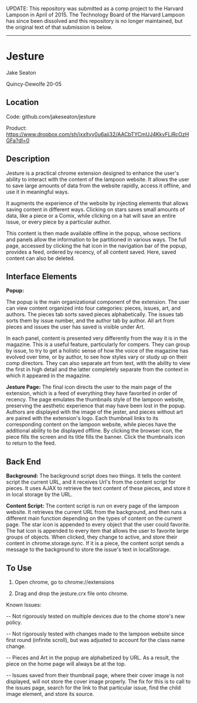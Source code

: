 UPDATE: This repository was submitted as a comp project to the Harvard Lampoon in April of 2015. The Technology Board of the Harvard Lampoon has since been dissolved and this repository is no longer maintained, but the original text of that submission is below.

------

Jesture
=======

Jake Seaton

Quincy-Dewolfe 20-05

Location
---
Code: github.com/jakeseaton/jesture

Product: https://www.dropbox.com/sh/jxxltyy0u6aji32/AACbTYCmUJ4KkvFLiRcOzHGFa?dl=0

Description
---
Jesture is a practical chrome extension designed to enhance the user's ability to interact with the content of the lampoon website. It allows the user to save large amounts of data from the website rapidly, access it offline, and use it in meaningful ways. 

It augments the experience of the website by injecting elements that allows saving content in different ways. Clicking on stars saves small amounts of data, like a piece or a Comix, while clicking on a hat will save an entire issue, or every piece by a particular author.

This content is then made available offline in the popup, whose sections and panels allow the information to be partitioned in various ways. The full page, accessed by clicking the hat icon in the navigation bar of the popup, provides a feed, ordered by recency, of all content saved. Here, saved content can also be deleted.

Interface Elements
---

**Popup:**

The popup is the main organizational component of the extension. The user can view content organized into four categories: pieces, issues, art, and authors. The pieces tab sorts saved pieces alphabetically. The issues tab sorts them by issue number, and the author tab by author. All art from pieces and issues the user has saved is visible under Art.

In each panel, content is presented very differently from the way it is in the magazine. This is a useful feature, particularly for compers. They can group by issue, to try to get a holistic sense of how the voice of the magazine has evolved over time, or by author, to see how styles vary or study up on their comp directors. They can also separate art from text, with the ability to view the first in high detail and the latter completely separate from the context in which it appeared in the magazine.

**Jesture Page:**
The final icon directs the user to the main page of the extension, which is a feed of everything they have favorited in order of recency. The page emulates the thumbnails style of the lampoon website, preserving the aesthetic experience that may have been lost in the popup. Authors are displayed with the image of the jester, and pieces without art are paired with the extension's logo. Each thumbnail links to its corresponding content on the lampoon website, while pieces have the additional ability to be displayed offline. By clicking the browser icon, the piece fills the screen and its title fills the banner. Click the thumbnails icon to return to the feed.

Back End
---

**Background:**
The background script does two things. It tells the content script the current URL, and it receives Url's from the content script for pieces. It uses AJAX to retrieve the text content of these pieces, and store it in local storage by the URL.

**Content Script:**
The content script is run on every page of the lampoon website. It retrieves the current URL from the background, and then runs a different main function depending on the types of content on the current page. The star icon is appended to every object that the user could favorite. The hat icon is appended to every item that allows the user to favorite large groups of objects. When clicked, they change to active, and store their content in chrome.storage.sync. If it is a piece, the content script sends a message to the background to store the issue's text in localStorage.

To Use
---

1) Open chrome, go to chrome://extensions

2) Drag and drop the jesture.crx file onto chrome.

Known Issues:

-- Not rigorously tested on multiple devices due to the chome store's new policy.

-- Not rigorously tested with changes made to the lampoon website since first round (infinite scroll), but was adjusted to account for the class name change.

-- Pieces and Art in the popup are alphabetized by URL. As a result, the piece on the home page will always be at the top.

-- Issues saved from their thumbnail page, where their cover image is not displayed, will not store the cover image properly. The fix for this is to call to the issues page, search for the link to that particular issue, find the child image element, and store its source.
